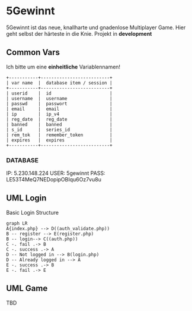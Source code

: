 # 5Gewinnt

5Gewinnt ist das neue, knallharte und gnadenlose Multiplayer Game. Hier geht selbst der härteste in die Knie.
Projekt in **development**

## Common Vars
Ich bitte um eine **einheitliche** Variablennamen!
```
+-----------+--------------------------+
| var name  |  database item / session |
+-----------+--------------------------+
| userid    |  id                      |
| username  |  username                |
| passwd    |  passwort                |
| email     |  email                   |
| ip        |  ip_v4                   |
| reg_date  |  reg_date                |
| banned    |  banned                  |
| s_id      |  series_id               |
| rem_tok   |  remember_token          |
| expires   |  expires                 |
+-----------+--------------------------+
```

### DATABASE

IP:		5.230.148.224
USER:	5gewinnt 
PASS:	LE53T4MeQ7NEDopipOBIqu6Oz7vu8u

## UML Login

Basic Login Structure

```mermaid
graph LR
A{index.php} --> D((auth_validate.php))
B -- register --> E(register.php)
B -- login--> C((auth.php))
C -. fail .-> B
C -. success .-> A
D -- Not logged in --> B(login.php)
D -- Already logged in --> A
E -. success .-> B
E -. fail .-> E

```

## UML Game
TBD
